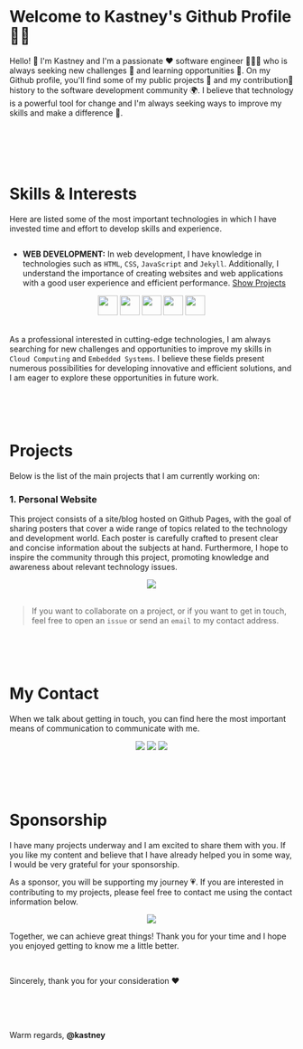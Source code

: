 # **Welcome to Kastney's Github Profile** 🤝🏼

Hello! 👋 I'm Kastney and I'm a passionate ❤️ software engineer 👨🏽‍🔬 who is always seeking new challenges 🎯 and learning opportunities 🌱. On my Github profile, you'll find some of my public projects 🚧 and my contribution🔗 history to the software development community 🌍. I believe that technology is a powerful tool for change and I'm always seeking ways to improve my skills and make a difference 🙂.

<!-- Github Stats -->
<div>
    <picture>
        <source
            srcset="https://github-readme-stats.vercel.app/api?username=kastney&show_icons=true&theme=dark&count_private=true&hide_border=true&custom_title=Kastney's%20GitHub%20Stats&bg_color=00000000"
            media="(prefers-color-scheme: dark)"/>
        <source
            srcset="https://github-readme-stats.vercel.app/api?username=kastney&show_icons=true&count_private=true&hide_border=true&custom_title=Kastney's%20GitHub%20Stats&bg_color=00000000"
            media="(prefers-color-scheme: light), (prefers-color-scheme: no-preference)"/>
        <img/>
    </picture>
</div>

<br><br><br>

# **Skills & Interests**

Here are listed some of the most important technologies in which I have invested time and effort to develop skills and experience.

<!-- Github Top Languages -->
<div>
    <picture>
        <source
            srcset="https://github-readme-stats.vercel.app/api/top-langs/?username=kastney&layout=compact&theme=dark&hide_border=true&langs_count=10&bg_color=00000000"
            media="(prefers-color-scheme: dark)"/>
        <source
            srcset="https://github-readme-stats.vercel.app/api/top-langs/?username=kastney&layout=compact&hide_border=true&langs_count=10&bg_color=00000000"
            media="(prefers-color-scheme: light), (prefers-color-scheme: no-preference)"/>
        <img />
    </picture>
</div>

- **WEB DEVELOPMENT:** In web development, I have knowledge in technologies such as `HTML`, `CSS`, `JavaScript` and `Jekyll`. Additionally, I understand the importance of creating websites and web applications with a good user experience and efficient performance.
[Show Projects](https://github.com/kastney?tab=repositories&q=website&type=&language=&sort=stargazers)

<div style="display: inline_block" align="center">
    <picture title="HTML"><img height="35" wight="50" src="https://cdn.jsdelivr.net/gh/devicons/devicon/icons/html5/html5-original.svg"/></picture>
    <picture title="CSS"><img height="35" wight="50" src="https://cdn.jsdelivr.net/gh/devicons/devicon/icons/css3/css3-original.svg"/></picture>
    <picture title="JavaScript"><img height="35" wight="50" src="https://cdn.jsdelivr.net/gh/devicons/devicon/icons/javascript/javascript-original.svg"/></picture>
    <picture title="Ruby"><img height="35" wight="50" src="https://cdn.jsdelivr.net/gh/devicons/devicon/icons/ruby/ruby-original.svg"/></picture>
    <picture title="Jekyll"><img height="35" wight="50" src="https://upload.wikimedia.org/wikipedia/commons/4/42/Jekyll_%28software%29_Logo.png"/></picture>
</div>

<br>

As a professional interested in cutting-edge technologies, I am always searching for new challenges and opportunities to improve my skills in `Cloud Computing` and `Embedded Systems`. I believe these fields present numerous possibilities for developing innovative and efficient solutions, and I am eager to explore these opportunities in future work.

<br><br><br>

# **Projects**

Below is the list of the main projects that I am currently working on:

### **1. Personal Website**

This project consists of a site/blog hosted on Github Pages, with the goal of sharing posters that cover a wide range of topics related to the technology and development world. Each poster is carefully crafted to present clear and concise information about the subjects at hand. Furthermore, I hope to inspire the community through this project, promoting knowledge and awareness about relevant technology issues.

<div>
    <a href="https://github.com/kastney/kastney.github.io">
        <picture>
            <source
                srcset="https://github-readme-stats.vercel.app/api/pin?username=kastney&repo=kastney.github.io&theme=dark&bg_color=00000000&hide_border=true&show_owner=false"
                media="(prefers-color-scheme: dark)"/>
            <source
                srcset="https://github-readme-stats.vercel.app/api/pin?username=kastney&repo=kastney.github.io&bg_color=00000000&hide_border=true&show_owner=false"
                media="(prefers-color-scheme: light), (prefers-color-scheme: no-preference)"/>
            <img />
        </picture>
    </a>
</div>

<div align="center">
    <a href="https://kastney.github.io/"><img src="https://img.shields.io/badge/Personal_Website-008cff?&style=for-the-badge"></a>
</div>

<br>

> If you want to collaborate on a project, or if you want to get in touch, feel free to open an `issue` or send an `email` to my contact address.

<br><br><br>

# **My Contact**

When we talk about getting in touch, you can find here the most important means of communication to communicate with me.

<div align="center">
    <a href="https://twitter.com/kastney"><img src="https://img.shields.io/badge/Twitter-00acee?logo=twitter&logoColor=white&style=for-the-badge"></a>
    <a href="https://instagram.com/kastney"><img src="https://img.shields.io/badge/Instagram-C13584?logo=instagram&logoColor=white&style=for-the-badge"></a>
    <a href="mailto:kastney@gmail.com"><img src="https://img.shields.io/badge/Gmail-db4a39?logo=gmail&logoColor=white&style=for-the-badge"></a>
</div>

<br><br><br>

# **Sponsorship**

I have many projects underway and I am excited to share them with you. If you like my content and believe that I have already helped you in some way, I would be very grateful for your sponsorship.

As a sponsor, you will be supporting my journey 💗. If you are interested in contributing to my projects, please feel free to contact me using the contact information below.

<div align="center">
    <a href="https://ko-fi.com/kastney"><img src="https://img.shields.io/badge/Ko_fi-FF5E5B?logo=kofi&logoColor=white&style=for-the-badge"></a>
</div>

Together, we can achieve great things! Thank you for your time and I hope you enjoyed getting to know me a little better.

<br>

Sincerely, thank you for your consideration ❤️

<br><br><br>

Warm regards, **@kastney**
